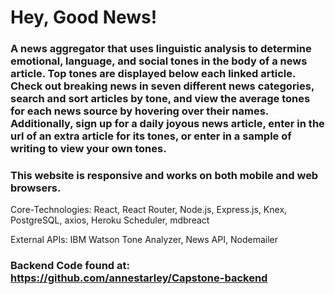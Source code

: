 # Hey, Good News!

### A news aggregator that uses linguistic analysis to determine emotional, language, and social tones in the body of a news article. Top tones are displayed below each linked article. Check out breaking news in seven different news categories, search and sort articles by tone, and view the average tones for each news source by hovering over their names. Additionally, sign up for a daily joyous news article, enter in the url of an extra article for its tones, or enter in a sample of writing to view your own tones.   
### This website is responsive and works on both mobile and web browsers.  
  
Core-Technologies: React, React Router, Node.js, Express.js, Knex, PostgreSQL, axios, Heroku Scheduler, mdbreact  
    
External APIs: IBM Watson Tone Analyzer, News API, Nodemailer  
  
### Backend Code found at: https://github.com/annestarley/Capstone-backend
